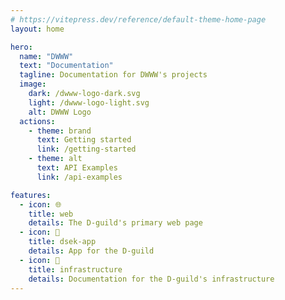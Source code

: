 ```yaml
---
# https://vitepress.dev/reference/default-theme-home-page
layout: home

hero:
  name: "DWWW"
  text: "Documentation"
  tagline: Documentation for DWWW's projects
  image:
    dark: /dwww-logo-dark.svg
    light: /dwww-logo-light.svg
    alt: DWWW Logo
  actions:
    - theme: brand
      text: Getting started
      link: /getting-started
    - theme: alt
      text: API Examples
      link: /api-examples

features:
  - icon: 🌐
    title: web
    details: The D-guild's primary web page
  - icon: 📱
    title: dsek-app
    details: App for the D-guild
  - icon: 🚧
    title: infrastructure
    details: Documentation for the D-guild's infrastructure
---
```

